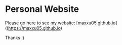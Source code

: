 # Personal Website
Please go here to see my website: [maxxu05.github.io]((https://maxxu05.github.io)

Thanks :)
